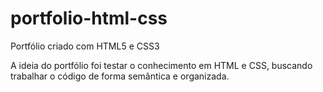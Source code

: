 # portfolio-html-css
 Portfólio criado com HTML5 e CSS3

 A ideia do portfólio foi testar o conhecimento em HTML e CSS, buscando trabalhar o código de forma semântica e organizada.
